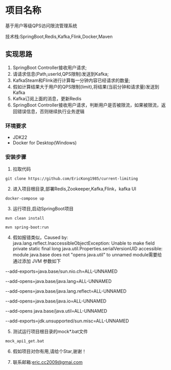 
# 项目名称
基于用户等级QPS访问限流管理系统

技术栈:SpringBoot,Redis,Kafka,Flink,Docker,Maven

## 实现思路
1. SpringBoot Controller接收用户请求;
2. 请请求信息(Path,userId,QPS限制)发送到Kafka;
3. KafkaSteam和Flink进行计算每一分钟内容已经请求的数量;
4. 假如计算结果大于用户的QPS限制(limit),将结果(当前分钟和请求量)发送到Kafka
5. Kafka订阅上面的消息，更新Redis
6. SpringBoot Controller接收用户请求，判断用户是否被限流，如果被限流，返回错误信息，否则继续执行业务逻辑

### 环境要求
- JDK22
- Docker for Desktop(Windows)

### 安装步骤
1. 拉取代码

`git clone https://github.com/EricKong1985/current-limiting`

2. 进入项目根目录,部署Redis,Zookeeper,Kafka,Flink，kafka UI

`docker-compose up`

3. 运行项目,启动SpringBoot项目

`mvn clean install`

`mvn spring-boot:run`

4. 假如报错类似，Caused by: java.lang.reflect.InaccessibleObjectException: Unable to make field private static final long java.util.Properties.serialVersionUID accessible: module java.base does not "opens java.util" to unnamed module需要给通过添加 JVM 参数如下

--add-exports=java.base/sun.nio.ch=ALL-UNNAMED

--add-opens=java.base/java.lang=ALL-UNNAMED 

--add-opens=java.base/java.lang.reflect=ALL-UNNAMED  

--add-opens=java.base/java.io=ALL-UNNAMED 

--add-opens java.base/java.util=ALL-UNNAMED

--add-exports=jdk.unsupported/sun.misc=ALL-UNNAMED

5. 测试运行项目根目录的mock*.bat文件

`mock_api1_get.bat`

6. 假如项目对你有用,请给个Star,谢谢！


7. 联系邮箱:eric.cc2009@gmai.com



